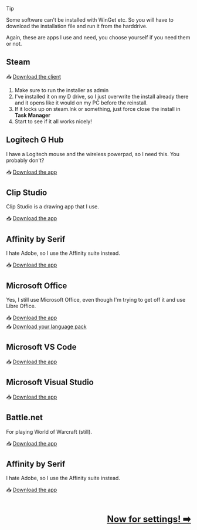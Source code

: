 > [!TIP] 
> Some software can't be installed with WinGet etc. So you will have to download the installation file and run it from the harddrive.

Again, these are apps I use and need, you choose yourself if you need them or not.

## Steam

📥 [Download the client](https://steamcdn-a.akamaihd.net/client/installer/SteamSetup.exe)

1. Make sure to run the installer as admin
2. I've installed it on my D drive, so I just overwrite the install already there and it opens like it would on my PC before the reinstall.
3. If it locks up on steam.lnk or something, just force close the install in **Task Manager**
4. Start to see if it all works nicely!

## Logitech G Hub

I have a Logitech mouse and the wireless powerpad, so I need this. You probably don't?

📥 [Download the app](https://download01.logi.com/web/ftp/pub/techsupport/gaming/lghub_installer.exe)

## Clip Studio

Clip Studio is a drawing app that I use.

📥 [Download the app](https://www.clipstudio.net/gd?id=csp-install-win)

## Affinity by Serif

I hate Adobe, so I use the Affinity suite instead.

📥 [Download the app](https://store.serif.com/en-us/account/downloads/)

## Microsoft Office

Yes, I still use Microsoft Office, even though I'm trying to get off it and use Libre Office.

📥 [Download the app](https://account.microsoft.com/services/microsoft365/details?openInstall=true)  
📥 [Download your language pack](https://support.microsoft.com/en-us/office/language-accessory-pack-for-microsoft-365-82ee1236-0f9a-45ee-9c72-05b026ee809f)


## Microsoft VS Code

📥 [Download the app](https://code.visualstudio.com/download)

## Microsoft Visual Studio

📥 [Download the app](https://visualstudio.microsoft.com/thank-you-downloading-visual-studio/?sku=Community&channel=Release&version=VS2022&source=VSLandingPage&cid=2030&passive=false)

## Battle.net

For playing World of Warcraft (still).

📥 [Download the app](https://www.blizzard.com/download/confirmation?product=bnetdesk&platform=windows)

## Affinity by Serif

I hate Adobe, so I use the Affinity suite instead.

📥 [Download the app](https://store.serif.com/en-us/account/downloads/)

<br /><br /><span style="font-size: 24px; float:right;">**[Now for settings! ➡️](settings.md)**</span><br /><br /><br />
